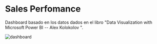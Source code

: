 # Sales Perfomance

Dashboard basado en los datos dados en el libro "Data Visualization with Microsoft Power BI -- Alex Kolokolov ".


![dashboard](https://github.com/user-attachments/assets/4252179c-41a4-416c-9add-4d66450e9b75)
